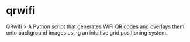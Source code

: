 # qrwifi
QRwifi > A Python script that generates WiFi QR codes and overlays them onto background images using an intuitive grid positioning system.
